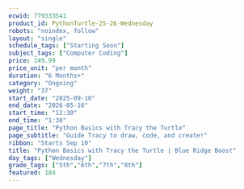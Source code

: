 ```yaml
---
ecwid: 779333541
product_id: PythonTurtle-25-26-Wednesday
robots: "noindex, follow"
layout: "single"
schedule_tags: ["Starting Soon"]
subject_tags: ["Computer Coding"]
price: 149.99
price_unit: "per month"
duration: "6 Months+"
category: "Ongoing"
weight: "37"
start_date: "2025-09-10"
end_date: "2026-05-16"
start_time: "12:30"
end_time: "1:30"
page_title: "Python Basics with Tracy the Turtle"
page_subtitle: "Guide Tracy to draw, code, and create!"
ribbon: "Starts Sep 10"
title: "Python Basics with Tracy the Turtle | Blue Ridge Boost"
day_tags: ["Wednesday"]
grade_tags: ["5th","6th","7th","8th"]
featured: 184
---
```

